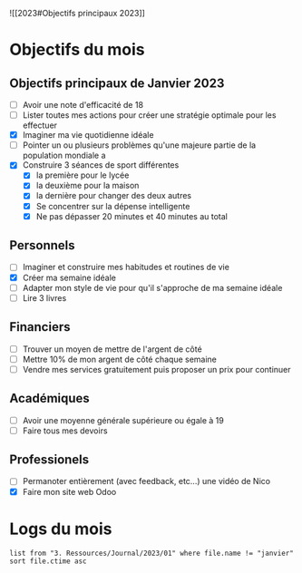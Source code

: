![[2023#Objectifs principaux 2023]]

# Objectifs du mois
## Objectifs principaux de Janvier 2023
- [ ] Avoir une note d'efficacité de 18
- [ ] Lister toutes mes actions pour créer une stratégie optimale pour les effectuer
- [x] Imaginer ma vie quotidienne idéale
- [ ] Pointer un ou plusieurs problèmes qu'une majeure partie de la population mondiale a
- [x] Construire 3 séances de sport différentes
	- [x] la première pour le lycée
	- [x] la deuxième pour la maison
	- [x] la dernière pour changer des deux autres
	- [x] Se concentrer sur la dépense intelligente 
	- [x] Ne pas dépasser 20 minutes et 40 minutes au total
## Personnels
- [ ] Imaginer et construire mes habitudes et routines de vie
- [x] Créer ma semaine idéale
- [ ] Adapter mon style de vie pour qu'il s'approche de ma semaine idéale
- [ ] Lire 3 livres
## Financiers
- [ ] Trouver un moyen de mettre de l'argent de côté
- [ ] Mettre 10% de mon argent de côté chaque semaine
- [ ] Vendre mes services gratuitement puis proposer un prix pour continuer
## Académiques
- [ ] Avoir une moyenne générale supérieure ou égale à 19
- [ ] Faire tous mes devoirs
## Professionels
- [ ] Permanoter entièrement (avec feedback, etc...) une vidéo de Nico
- [x] Faire mon site web Odoo

# Logs du mois
```dataview
list from "3. Ressources/Journal/2023/01" where file.name != "janvier" sort file.ctime asc 
```